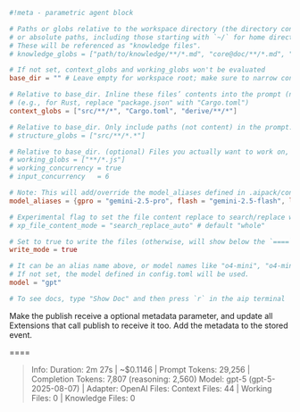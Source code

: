 ```toml
#!meta - parametric agent block

# Paths or globs relative to the workspace directory (the directory containing `.aipack/`),
# or absolute paths, including those starting with `~/` for home directories.
# These will be referenced as "knowledge files".
# knowledge_globs = ["path/to/knowledge/**/*.md", "core@doc/**/*.md", "pro@rust10x/guide/base/**/*.md"]

# If not set, context_globs and working_globs won't be evaluated
base_dir = "" # Leave empty for workspace root; make sure to narrow context_globs

# Relative to base_dir. Inline these files’ contents into the prompt (narrow as the project grows)
# (e.g., for Rust, replace "package.json" with "Cargo.toml")
context_globs = ["src/**/*", "Cargo.toml", "derive/**/*"] 

# Relative to base_dir. Only include paths (not content) in the prompt.
# structure_globs = ["src/**/*.*"]

# Relative to base_dir. (optional) Files you actually want to work on, on top of the context files
# working_globs = ["**/*.js"]
# working_concurrency = true
# input_concurrency   = 6

# Note: This will add/override the model_aliases defined in .aipack/config.toml and ~/.aipack-base/config.toml
model_aliases = {gpro = "gemini-2.5-pro", flash = "gemini-2.5-flash", lite = "gemini-2.5-flash-lite-preview-06-17", claude = "claude-sonnet-4-20250514", gpt4 = "gpt-4.1", gpt="gpt-5"}

# Experimental flag to set the file content replace to search/replace when possible (can increase speed and decrease cost)
# xp_file_content_mode = "search_replace_auto" # default "whole"

# Set to true to write the files (otherwise, will show below the `====` )
write_mode = true

# It can be an alias name above, or model names like "o4-mini", "o4-mini-high".
# If not set, the model defined in config.toml will be used.  
model = "gpt"

# To see docs, type "Show Doc" and then press `r` in the aip terminal
```
Make the publish receive a optional metadata parameter, and update all Extensions that call publish to receive it too.
Add the metadata to the stored event.

====
>   Info: Duration: 2m 27s | ~$0.1146 | Prompt Tokens: 29,256 | Completion Tokens: 7,807 (reasoning: 2,560) 
>  Model: gpt-5 (gpt-5-2025-08-07) | Adapter: OpenAI
>  Files: Context Files: 44 | Working Files: 0 | Knowledge Files: 0


